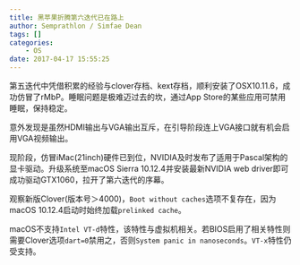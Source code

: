 ```yaml
---
title: 黑苹果折腾第六迭代已在路上
author: Semprathlon / Simfae Dean
tags: []
categories:
	- OS
date: 2017-04-17 15:55:25
---
```

第五迭代中凭借积累的经验与clover存档、kext存档，顺利安装了OSX10.11.6，成功仿冒了rMbP。睡眠问题是极难迈过去的坎，通过App Store的某些应用可禁用睡眠，保持稳定。

意外发现是虽然HDMI输出与VGA输出互斥，在引导阶段连上VGA接口就有机会启用VGA视频输出。

现阶段，仿冒iMac(21inch)硬件已到位，NVIDIA及时发布了适用于Pascal架构的显卡驱动。升级系统至macOS Sierra 10.12.4并安装最新NVIDIA web driver即可成功驱动GTX1060，拉开了第六迭代的序幕。

观察新版Clover(版本号＞4000)，`Boot without caches`选项不复存在，因为macOS 10.12.4启动时始终加载`prelinked cache`。

macOS不支持`Intel VT-d`特性，该特性与虚拟机相关。若BIOS启用了相关特性则需要Clover选项`dart=0`禁用之，否则`System panic in nanoseconds`。`VT-x`特性仍受支持。
